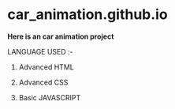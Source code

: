 # car_animation.github.io

**Here is an car animation project**

LANGUAGE USED :-

1. Advanced HTML

2. Advanced CSS 

3. Basic JAVASCRIPT




